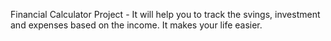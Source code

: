 Financial Calculator Project - It will help you to track the svings, investment and expenses based on the income. It makes your life easier.